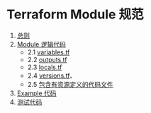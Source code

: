 # Terraform Module 规范

1. [总则](./总则.md)
2. [Module 逻辑代码](./逻辑代码/readme.md)
    - 2.1 [variables.tf](./逻辑代码/variables.tf.md)
    - 2.2 [outputs.tf](./逻辑代码/outputs.tf.md)
    - 2.3 [locals.tf](./逻辑代码/locals.tf.md)
    - 2.4 [versions.tf](./逻辑代码/versions.tf.md)、
    - 2.5 [包含有资源定义的代码文件](./逻辑代码/resource.md)
3. [Example 代码](./演示代码.md)
4. [测试代码](./测试代码/测试代码.md)